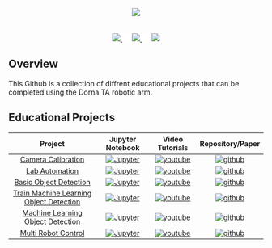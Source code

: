 <div align="center">
  <p>
    <a align="center" href="" target="_blank">
      <img
        width="850"
        src="https://i.imgur.com/KKfQONQ.png"
      >
    </a>
  </p>
  <br>
 
  <div align="center">
      <a href="https://www.youtube.com/@DornaRobotics">
          <img
            src="https://cdn3.iconfinder.com/data/icons/social-network-30/512/social-06-512.png"
            width="38"
          />
      </a>
      <img src="https://github.com/SkalskiP/SkalskiP/blob/master/icons/transparent.png" width="3%"/>
      <a href="https://dorna.ai">
          <img
            src="https://i.imgur.com/fHSPyUj.png"
            width="35"
          />
      </a>
      <img src="https://github.com/SkalskiP/SkalskiP/blob/master/icons/transparent.png" width="3%"/>
      <a href="https://www.linkedin.com/company/dorna-robotics">
          <img
            src="https://upload.wikimedia.org/wikipedia/commons/c/ca/LinkedIn_logo_initials.png"
            width="36"
          />
      </a>
  </div>
      
</div>

## Overview

This Github is a collection of diffrent educational projects that can be completed using the Dorna TA robotic arm. 

## Educational Projects
  
| **Project** | **Jupyter Notebook** | **Video Tutorials** | **Repository/Paper** |
|:------------:|:-------------------------------------------------:|:---------------------------:|:----------------------:|
| [Camera Calibration](https://github.com/dorna-robotics/education/tree/main/camera_calibration) | <a href='https://github.com/dorna-robotics/education/blob/main/camera_calibration/camera_calibration.ipynb' target="_blank"><img alt='Jupyter' src='https://img.shields.io/badge/Notebook-100000?style=flat&logo=Jupyter&logoColor=f37726&labelColor=white&color=f37726'/></a>|  <a href='https://www.youtube.com/@DornaRobotics' target="_blank"><img alt='youtube' src='https://img.shields.io/badge/YouTube-100000?style=flat&logo=youtube&logoColor=FF0000&labelColor=white&color=FF0000'/></a> |<a href='https://github.com/dorna-robotics/education/tree/main/camera_calibration' target="_blank"><img alt='github' src='https://img.shields.io/badge/Project-100000?style=flat&logo=github&logoColor=white&labelColor=black&color=white'/></a> |
| [Lab Automation](https://github.com/dorna-robotics/education/tree/main/lab_automation) | <a href='https://github.com/dorna-robotics/education/blob/main/lab_automation/lab_vial.ipynb' target="_blank"><img alt='Jupyter' src='https://img.shields.io/badge/Notebook-100000?style=flat&logo=Jupyter&logoColor=f37726&labelColor=white&color=f37726'/></a>|  <a href='https://www.youtube.com/@DornaRobotics' target="_blank"><img alt='youtube' src='https://img.shields.io/badge/YouTube-100000?style=flat&logo=youtube&logoColor=FF0000&labelColor=white&color=FF0000'/></a> |<a href='https://github.com/dorna-robotics/education/tree/main/basic_object_detection' target="_blank"><img alt='github' src='https://img.shields.io/badge/Project-100000?style=flat&logo=github&logoColor=white&labelColor=black&color=white'/></a> |
| [Basic Object Detection](https://github.com/dorna-robotics/education/tree/main/basic_object_detection) | <a href='https://github.com/dorna-robotics/education/tree/main/basic_object_detection' target="_blank"><img alt='Jupyter' src='https://img.shields.io/badge/Notebook-100000?style=flat&logo=Jupyter&logoColor=f37726&labelColor=white&color=f37726'/></a>|  <a href='https://www.youtube.com/@DornaRobotics' target="_blank"><img alt='youtube' src='https://img.shields.io/badge/YouTube-100000?style=flat&logo=youtube&logoColor=FF0000&labelColor=white&color=FF0000'/></a> |<a href='https://github.com/dorna-robotics/education/tree/main/lab_automation' target="_blank"><img alt='github' src='https://img.shields.io/badge/Project-100000?style=flat&logo=github&logoColor=white&labelColor=black&color=white'/></a> |
| [Train Machine Learning Object Detection](https://github.com/dorna-robotics/education/tree/main/ml_yolov4_train) | <a href='https://github.com/dorna-robotics/education/blob/main/ml_yolov4_train/ml_yolo4_train.ipynb' target="_blank"><img alt='Jupyter' src='https://img.shields.io/badge/Notebook-100000?style=flat&logo=Jupyter&logoColor=f37726&labelColor=white&color=f37726'/></a>|  <a href='https://www.youtube.com/@DornaRobotics' target="_blank"><img alt='youtube' src='https://img.shields.io/badge/YouTube-100000?style=flat&logo=youtube&logoColor=FF0000&labelColor=white&color=FF0000'/></a> |<a href='https://github.com/dorna-robotics/education/tree/main/ml_yolov4_train' target="_blank"><img alt='github' src='https://img.shields.io/badge/Project-100000?style=flat&logo=github&logoColor=white&labelColor=black&color=white'/></a> | 
| [Machine Learning Object Detection](https://github.com/dorna-robotics/education/tree/main/ml_object_detection) | <a href='https://github.com/dorna-robotics/education/blob/main/ml_object_detection/number_sorting.ipynb' target="_blank"><img alt='Jupyter' src='https://img.shields.io/badge/Notebook-100000?style=flat&logo=Jupyter&logoColor=f37726&labelColor=white&color=f37726'/></a>|  <a href='https://www.youtube.com/@DornaRobotics' target="_blank"><img alt='youtube' src='https://img.shields.io/badge/YouTube-100000?style=flat&logo=youtube&logoColor=FF0000&labelColor=white&color=FF0000'/></a> |<a href='https://github.com/dorna-robotics/education/tree/main/ml_object_detection' target="_blank"><img alt='github' src='https://img.shields.io/badge/Project-100000?style=flat&logo=github&logoColor=white&labelColor=black&color=white'/></a> | 
| [Multi Robot Control](https://github.com/dorna-robotics/education/tree/main/multi_robot_control) | <a href='https://github.com/dorna-robotics/education/blob/main/multi_robot_control/tic_tac_toe.ipynb' target="_blank"><img alt='Jupyter' src='https://img.shields.io/badge/Notebook-100000?style=flat&logo=Jupyter&logoColor=f37726&labelColor=white&color=f37726'/></a>|  <a href='https://www.youtube.com/@DornaRobotics' target="_blank"><img alt='youtube' src='https://img.shields.io/badge/YouTube-100000?style=flat&logo=youtube&logoColor=FF0000&labelColor=white&color=FF0000'/></a> |<a href='https://github.com/dorna-robotics/education/tree/main/multi_robot_control' target="_blank"><img alt='github' src='https://img.shields.io/badge/Project-100000?style=flat&logo=github&logoColor=white&labelColor=black&color=white'/></a> |
